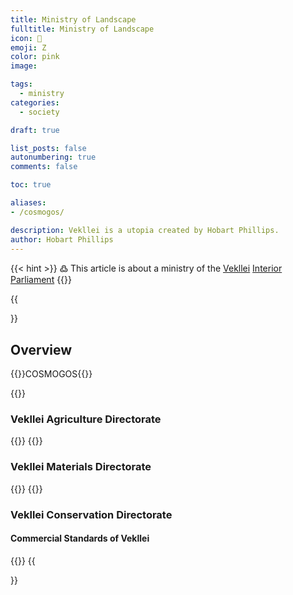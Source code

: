 ```yaml
---
title: Ministry of Landscape
fulltitle: Ministry of Landscape
icon: 🌋
emoji: Ζ
color: pink
image: 

tags: 
  - ministry
categories:
  - society

draft: true

list_posts: false
autonumbering: true
comments: false

toc: true

aliases:
- /cosmogos/

description: Vekllei is a utopia created by Hobart Phillips.
author: Hobart Phillips
---
```

{{< hint >}}
߷ This article is about a ministry of the [Vekllei](/utopia/vekllei/) [Interior Parliament](/utopia/society/state/government/interior/)
{{</hint>}}

{{<section>}}
## Overview
{{<boxtag teal>}}COSMOGOS{{</boxtag>}}

{{<outline>}}
### Vekllei Agriculture Directorate
{{</outline>}}
{{<outline>}}
### Vekllei Materials Directorate
{{</outline>}}
{{<outline>}}
### Vekllei Conservation Directorate

#### Commercial Standards of Vekllei

{{</outline>}}
{{</section>}}